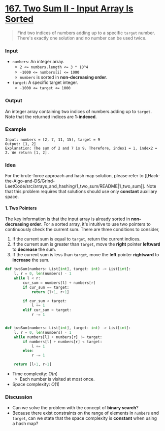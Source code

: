 # [167. Two Sum II - Input Array Is Sorted](https://leetcode.com/problems/two-sum-ii-input-array-is-sorted/)
> Find two indices of numbers adding up to a specific `target` number. There's exactly one solution and no number can be used twice.
### Input
* `numbers`: An integer array.
	* `2 <= numbers.length <= 3 * 10^4`
	* `-1000 <= numbers[i] <= 1000`
	* `numbers` is sorted in **non-decreasing order**.
* `target`: A specific target integer.
	- `-1000 <= target <= 1000`
### Output
An integer array containing two indices of numbers adding up to `target`. Note that the returned indices are **1-indexed**.
### Example
```
Input: numbers = [2, 7, 11, 15], target = 9
Output: [1, 2]
Explanation: The sum of 2 and 7 is 9. Therefore, index1 = 1, index2 = 2. We return [1, 2].
```
### Idea
For the brute-force approach and hash map solution, please refer to [[Hack-the-Algo-and-DS/Grind-LeetCode/src/arrays_and_hashing/1_two_sum/README|1_two_sum]]. Note that this problem requires that solutions should use only **constant** auxiliary space.
#### 1. Two Pointers
The key information is that the input array is already sorted in **non-decreasing order**. For a sorted array, it's intuitive to use two pointers to continuously check the current sum. There are three conditions to consider,
1. If the current sum is equal to `target`, return the current  indices.
2. If the current sum is greater than `target`, move the **right** pointer **leftward** to **decrease** the sum.
3. If the current sum is less than `target`, move the **left** pointer **rightward** to **increase** the sum.
```python
def twoSum(numbers: List[int], target: int) -> List[int]:
    l, r = 0, len(numbers) - 1
    while l < r:
        cur_sum = numbers[l] + numbers[r]
        if cur_sum == target:
            return [l+1, r+1]

        if cur_sum < target:
            l += 1 
        elif cur_sum > target:
            r -= 1


def twoSum(numbers: List[int], target: int) -> List[int]:
    l, r = 0, len(numbers) - 1
    while numbers[l] + numbers[r] != target:
        if numbers[l] + numbers[r] < target:
            l += 1 
        else:
            r -= 1

    return [l+1, r+1]
```
* Time complexity: $O(n)$
	* Each number is visited at most once.
* Space complexity: $O(1)$
### Discussion
* Can we solve the problem with the concept of **binary search**?
* Because there exist constraints on the range of elements in `numbers` and `target`, can we state that the space complexity is **constant** when using a hash map?
